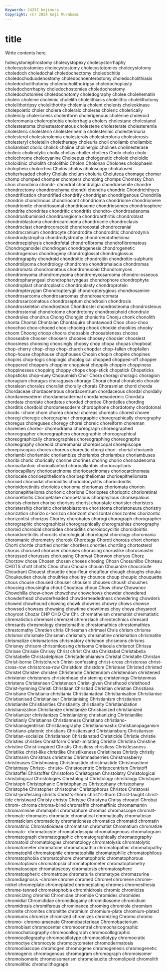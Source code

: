 ```yaml
---
Keywords: 24237 kojimura
Copyright: (C) 2024 Koji Murakami
---
```


# title

Write contents here.



holecystonephrostomy
cholecystopexy cholecystorrhaphy cholecystostomies cholecystostomy cholecystotomies cholecystotomy choledoch choledochal choledochectomy choledochitis
choledochoduodenostomy choledochoenterostomy choledocholithiasis choledocholithotomy choledocholithotripsy choledochoplasty choledochorrhaphy choledochostomies choledochostomy choledochotomies
choledochotomy choledography cholee cholehematin choleic choleine choleinic cholelith cholelithiasis cholelithic
cholelithotomy cholelithotripsy cholelithotrity cholemia cholent cholents choleokinase cholepoietic choler cholera
choleraic choleras choleric cholerically cholericly cholericness choleriform cholerigenous cholerine choleroid
choleromania cholerophobia cholerrhagia cholers cholestane cholestanol cholesteatoma cholesteatomatous cholestene cholesterate
cholesteremia cholesteric cholesterin cholesterinemia cholesterinic cholesterinuria cholesterol cholesterolemia cholesterols cholesteroluria
cholesterosis cholesteryl choletelin choletherapy choleuria choli choliamb choliambic choliambist cholic
cholick choline cholinergic cholines cholinesterase cholinic cholinolytic cholla chollas choller
chollers Cholo cholo cholo- cholochrome cholocyanine Choloepus chologenetic choloid choloidic
choloidinic chololith chololithic Cholon Cholonan Cholones cholophaein cholophein cholorrhea Cholos
cholos choloscopy cholralosed cholterheaded choltry Cholula cholum choluria Choluteca chomage
chomer chomp chomped chomper chompers chomping chomps Chomsky Chon chon
chonchina chondr- chondral chondralgia chondrarsenite chondre chondrectomy chondrenchyma chondri chondria
chondric Chondrichthyes chondrification chondrified chondrify chondrigen chondrigenous Chondrilla chondrin chondrinous
chondriocont chondrioma chondriome chondriomere chondriomite chondriosomal chondriosome chondriosomes chondriosphere chondrite
chondrites chondritic chondritis chondro- chondroadenoma chondroalbuminoid chondroangioma chondroarthritis chondroblast chondroblastoma
chondrocarcinoma chondrocele chondroclasis chondroclast chondrocoracoid chondrocostal chondrocranial chondrocranium chondrocyte chondrodite
chondroditic chondrodynia chondrodystrophia chondrodystrophy chondroendothelioma chondroepiphysis chondrofetal chondrofibroma chondrofibromatous Chondroganoidei
chondrogen chondrogenesis chondrogenetic chondrogenous chondrogeny chondroglossal chondroglossus chondrography chondroid chondroitic
chondroitin chondroitin-sulphuric chondrolipoma chondrology chondroma chondromalacia chondromas chondromata chondromatous chondromucoid
Chondromyces chondromyoma chondromyxoma chondromyxosarcoma chondro-osseous chondropharyngeal chondropharyngeus chondrophore chondrophyte chondroplast
chondroplastic chondroplasty chondroprotein chondropterygian Chondropterygii chondropterygious chondrosamine chondrosarcoma chondrosarcomas chondrosarcomata
chondrosarcomatous chondroseptum chondrosin chondrosis chondroskeleton chondrostean Chondrostei chondrosteoma chondrosteous chondrosternal
chondrotome chondrotomy chondroxiphoid chondrule chondrules chondrus Chong Chongjin chonicrite Chonju
chonk chonolith chonta Chontal Chontalan Chontaquiro chontawood Choo choo-choo choochoo
choo-chooed choo-chooing chook chookie chookies chooky choom Choong choop choora
choosable choosableness choose chooseable chooser choosers chooses choosey choosier choosiest
choosiness choosing choosingly choosy chop chopa chopas chopboat chop-cherry chop-chop
chop-church chopdar chop-fallen chopfallen chop-house chophouse chophouses Chopin chopin chopine
chopines chopins chop-logic choplogic choplogical chopped chopped-off chopper choppered choppers
choppier choppiest choppily choppin choppiness choppinesses chopping choppy chops chop-stick
chopstick Chopsticks chopsticks chop-suey Chopunnish Chor Chora choragi choragic choragion
choragium choragus choraguses choragy Chorai choral choralcelo chorale choraleon chorales
choralist chorally chorals Chorasmian chord chorda Chordaceae chordacentrous chordacentrum chordaceous
chordal chordally chordamesoderm chordamesodermal chordamesodermic Chordata chordata chordate chordates chorded
chordee Chordeiles chording chorditis chordoid chordomesoderm chordophone chordotomy chordotonal chords
-chore chore chorea choreal choreas choreatic chored choree choregi choregic
choregrapher choregraphic choregraphically choregraphy choregus choreguses choregy chorei choreic choreiform
choreman choremen choreo- choreodrama choreograph choreographed choreographer choreographers choreographic choreographical
choreographically choreographies choreographing choreographs choreography choreoid choreomania chorepiscopal chorepiscope chorepiscopus
chores choreus choreutic chorgi chori- chorial choriamb choriambi choriambic choriambize
choriambs choriambus choriambuses choribi choric chorically chorine chorines choring chorio
chorioadenoma chorioallantoic chorioallantoid chorioallantois choriocapillaris choriocapillary choriocarcinoma choriocarcinomas choriocarcinomata choriocele
chorioepithelioma chorioepitheliomas chorioepitheliomata chorioid chorioidal chorioiditis chorioidocyclitis chorioidoiritis chorioidoretinitis chorioids
chorioma choriomas choriomata chorion chorionepithelioma chorionic chorions Chorioptes chorioptic chorioretinal
chorioretinitis Choripetalae choripetalous choriphyllous chorisepalous chorisis chorism choriso chorisos chorist
choristate chorister choristers choristership choristic choristoblastoma choristoma choristoneura choristry chorization
chorizo c-horizon chorizont chorizontal chorizontes chorizontic chorizontist chorizos Chorley chorobates
chorogi chorograph chorographer chorographic chorographical chorographically chorographies chorography choroid choroidal
choroidea choroiditis choroidocyclitis choroidoiritis choroidoretinitis choroids chorological chorologist chorology choromania
choromanic chorometry chorook Chorotega Choroti chorous chort chorten Chorti chortle
chortled chortler chortlers chortles chortling chortosterol chorus chorused choruser choruses
chorusing choruslike chorusmaster chorussed chorusses chorussing Chorwat Chorwon choryos Chorz
Chorzow chose Chosen chosen choses chosing Chosn Chosunilbo Choteau CHOTS
chott chotts Chou chou Chouan chouan Chouanize choucroute Choudrant Chouest
chouette chou-fleur choufleur chough choughs chouka Choukoutien choule choultries choultry
chounce choup choupic chouquette chous chouse choused chouser chousers chouses
choush choushes chousing chousingha chout Chouteau choux Chow chow Chowanoc
Chowchilla chow-chow chowchow chowchows chowder chowdered chowderhead chowderheaded chowderheadedness chowdering
chowders chowed chowhound chowing chowk chowries chowry chows chowse chowsed
chowses chowsing chowtime chowtimes choy choya choyaroot choyroot Chozar CHP
CHQ Chr Chr. chrematheism chrematist chrematistic chrematistics chremsel chremzel chremzlach
chreotechnics chresard chresards chresmology chrestomathic chrestomathics chrestomathies chrestomathy Chretien chria
Chriesman chrimsel Chris chrism chrisma chrismal chrismale Chrisman chrismary chrismatine
chrismation chrismatite chrismatize chrismatories chrismatory chrismon chrismons chrisms Chrisney chrisom
chrisomloosing chrisoms Chrisoula chrisroot Chrissa Chrisse Chrissie Chrissy Christ christ
Christa Christabel Christabella Christabelle Christadelphian Christadelphianism Christal Christalle Christan Christ-borne
Christchurch Christ-confessing christ-cross christcross christ-cross-row christcross-row Christdom christdom Christean Christed
christed Christel Christen christen Christendie Christendom christendom christened christener christeners
christenhead christening christenings Christenmas christens Christensen Christenson Christ-given Christhood christhood
Christ-hymning Christi Christiaan Christiad Christian christian Christiana Christiane Christiania christiania
Christianiadeal Christianisation Christianise Christianised Christianiser Christianising Christianism christianism christianite Christianities
Christianity christianity Christianization christianization Christianize christianize Christianized christianized Christianizer christianizes
Christianizing christianizing Christianlike Christianly Christianna Christianness Christiano christiano- Christianogentilism Christianography
Christianomastix Christianopaganism Christiano-platonic christians Christiansand Christiansburg Christiansen Christian-socialize Christianson Christiansted
Christicide Christie christie Christies christies Christiform Christ-imitating Christin Christina Christine
christine Christ-inspired Christis Christless christless Christlessness Christlike christ-like christlike Christlikeness
Christliness Christly christly Christmann Christmas christmas Christmasberries Christmasberry christmases Christmasing
Christmastide christmastide Christmastime Christmasy Christo- christo- Christocentric Christocentrism Christoff Christoffel
Christoffer Christoforo Christogram Christolatry Christological christological Christologies Christologist Christology christology
Christoper Christoph Christophanic Christophanies Christophany christophany Christophe Christopher christopher Christophorus
Christos Christoval Christ-professing christs Christ's-thorn christ's-thorn Christ-taught christ-tide christward Christy
christy Christye Christyna Chrisy chroatol Chrobat chrom- chroma chroma-blind chromaffin
chromaffinic chromamamin chromammine chromaphil chromaphore chromas chromascope chromat- chromate chromates
chromatic chromatical chromatically chromatician chromaticism chromaticity chromaticness chromatics chromatid chromatin
chromatinic Chromatioideae chromatism chromatist Chromatium chromatize chromato- chromatocyte chromatodysopia chromatogenous
chromatogram chromatograph chromatographic chromatographically chromatography chromatoid chromatologies chromatology chromatolysis chromatolytic
chromatometer chromatone chromatopathia chromatopathic chromatopathy chromatophil chromatophile chromatophilia chromatophilic chromatophilous
chromatophobia chromatophore chromatophoric chromatophorous chromatoplasm chromatopsia chromatoptometer chromatoptometry chromatoscope chromatoscopy
chromatosis chromatosphere chromatospheric chromatrope chromaturia chromatype chromazurine chromdiagnosis -chrome chrome
chromed Chromel chromene chrome-nickel chromeplate chromeplated chromeplating chromes chromesthesia chrome-tanned
chrometophobia chromhidrosis chromic chromicize chromicizing chromid Chromidae chromide Chromides chromides
chromidial Chromididae chromidiogamy chromidiosome chromidium chromidrosis chromiferous chrominance chroming chromiole
chromism chromite chromites chromitite chromium chromium-plate chromium-plated chromiums chromize chromized
chromizes chromizing Chromo chromo chromo- chromo-arsenate Chromobacterieae Chromobacterium chromoblast chromocenter
chromocentral chromochalcographic chromochalcography chromocollograph chromocollographic chromocollography chromocollotype chromocollotypy chromocratic chromoctye
chromocyte chromocytometer chromodermatosis chromodiascope chromogen chromogene chromogenesis chromogenetic chromogenic chromogenous
chromogram chromograph chromoisomer chromoisomeric chromoisomerism chromoleucite chromolipoid chromolith chromolithic chromolithograph
